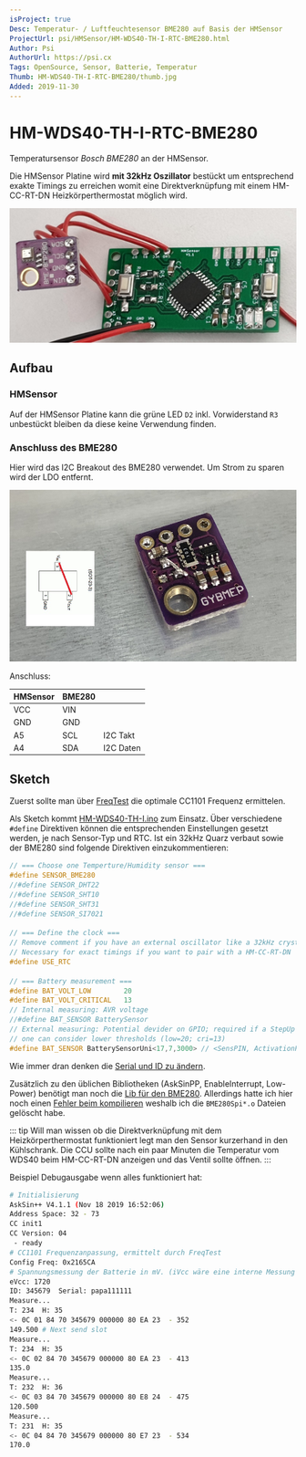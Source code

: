 ```yaml
---
isProject: true
Desc: Temperatur- / Luftfeuchtesensor BME280 auf Basis der HMSensor
ProjectUrl: psi/HMSensor/HM-WDS40-TH-I-RTC-BME280.html
Author: Psi
AuthorUrl: https://psi.cx
Tags: OpenSource, Sensor, Batterie, Temperatur
Thumb: HM-WDS40-TH-I-RTC-BME280/thumb.jpg
Added: 2019-11-30
---
```



# HM-WDS40-TH-I-RTC-BME280

Temperatursensor _Bosch BME280_ an der HMSensor.

Die HMSensor Platine wird **mit 32kHz Oszillator** bestückt um entsprechend exakte Timings
zu erreichen womit eine Direktverknüpfung mit einem HM-CC-RT-DN Heizkörperthermostat möglich wird.

![BME280 an HMSensor](./HM-WDS40-TH-I-RTC-BME280/HM-WDS40-TH-I-RTC-BME280.jpg)

## Aufbau

### HMSensor

Auf der HMSensor Platine kann die grüne LED `D2` inkl. Vorwiderstand `R3` unbestückt bleiben da diese
keine Verwendung finden.

### Anschluss des BME280

Hier wird das I2C Breakout des BME280 verwendet. Um Strom zu sparen wird der LDO entfernt.

![BME280 I2C ohne LDO](./HM-WDS40-TH-I-RTC-BME280/BME280-ldo-removed.jpg)

Anschluss:

| HMSensor | BME280 | |
|----------|--------|-|
| VCC      | VIN    | |
| GND      | GND    | |
| A5       | SCL    | I2C Takt |
| A4       | SDA    | I2C Daten |

## Sketch

Zuerst sollte man über 
[FreqTest](/Grundlagen/FAQ/Fehlerhafte_CC1101.html#ermittlung-der-cc1101-frequenz)
die optimale CC1101 Frequenz ermittelen.

Als Sketch kommt 
[HM-WDS40-TH-I.ino](https://raw.githubusercontent.com/pa-pa/AskSinPP/master/examples/HM-WDS40-TH-I/HM-WDS40-TH-I.ino)
zum Einsatz. Über verschiedene `#define` Direktiven können die entsprechenden Einstellungen gesetzt werden,
je nach Sensor-Typ und RTC. Ist ein 32kHz Quarz verbaut sowie der BME280 sind folgende Direktiven einzukommentieren:

```cpp
// === Choose one Temperture/Humidity sensor ===
#define SENSOR_BME280
//#define SENSOR_DHT22
//#define SENSOR_SHT10
//#define SENSOR_SHT31
//#define SENSOR_SI7021

// === Define the clock ===
// Remove comment if you have an external oscillator like a 32kHz crystal
// Necessary for exact timings if you want to pair with a HM-CC-RT-DN
#define USE_RTC

// === Battery measurement ===
#define BAT_VOLT_LOW        20
#define BAT_VOLT_CRITICAL   13
// Internal measuring: AVR voltage
//#define BAT_SENSOR BatterySensor
// External measuring: Potential devider on GPIO; required if a StepUp converter is used
// one can consider lower thresholds (low=20; cri=13) 
#define BAT_SENSOR BatterySensorUni<17,7,3000> // <SensPIN, ActivationPIN, RefVcc>
```


Wie immer dran denken die [Serial und ID zu ändern](/Grundlagen/02_software.html#sketch-anpassen-und-flashen).

Zusätzlich zu den üblichen Bibliotheken (AskSinPP, EnableInterrupt, Low-Power) benötigt man noch die 
[Lib für den BME280](https://github.com/finitespace/BME280). 
Allerdings hatte ich hier noch einen [Fehler beim kompilieren](https://github.com/finitespace/BME280/issues/17)
weshalb ich die `BME280Spi*.o` Dateien gelöscht habe.

::: tip
Will man wissen ob die Direktverknüpfung mit dem Heizkörperthermostat funktioniert
legt man den Sensor kurzerhand in den Kühlschrank. Die CCU sollte nach ein paar Minuten
die Temperatur vom WDS40 beim HM-CC-RT-DN anzeigen und das Ventil sollte öffnen.
::: 


Beispiel Debugausgabe wenn alles funktioniert hat: 
```bash
# Initialisierung
AskSin++ V4.1.1 (Nov 18 2019 16:52:06)
Address Space: 32 - 73
CC init1
CC Version: 04
 - ready
# CC1101 Frequenzanpassung, ermittelt durch FreqTest
Config Freq: 0x2165CA
# Spannungsmessung der Batterie in mV. (iVcc wäre eine interne Messung und unbrauchbar bei StepUp Wandlern)
eVcc: 1720
ID: 345679  Serial: papa111111
Measure...
T: 234  H: 35
<- 0C 01 84 70 345679 000000 80 EA 23  - 352
149.500 # Next send slot
Measure...
T: 234  H: 35
<- 0C 02 84 70 345679 000000 80 EA 23  - 413
135.0
Measure...
T: 232  H: 36
<- 0C 03 84 70 345679 000000 80 E8 24  - 475
120.500
Measure...
T: 231  H: 35
<- 0C 04 84 70 345679 000000 80 E7 23  - 534
170.0
```
